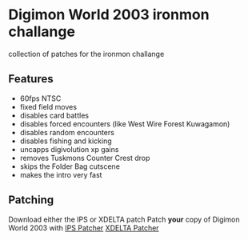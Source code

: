 # Digimon World 2003 ironmon challange
collection of patches for the ironmon challange

## Features
- 60fps NTSC
- fixed field moves
- disables card battles
- disables forced encounters (like West Wire Forest Kuwagamon)
- disables random encounters
- disables fishing and kicking
- uncapps digivolution xp gains
- removes Tuskmons Counter Crest drop
- skips the Folder Bag cutscene
- makes the intro very fast

## Patching
Download either the IPS or XDELTA patch
Patch **your** copy of Digimon World 2003 with
[IPS Patcher](https://www.romhacking.net/patch/)
[XDELTA Patcher](https://www.romhacking.net/utilities/598/)
